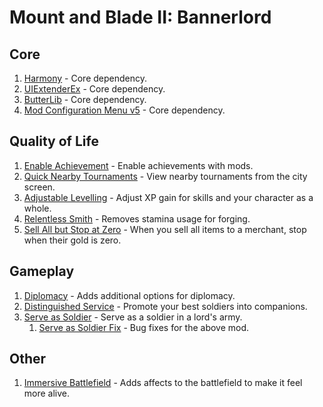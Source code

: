 # Mount and Blade II: Bannerlord

## Core

1. [Harmony](https://steamcommunity.com/sharedfiles/filedetails/?id=2859188632) - Core dependency.
2. [UIExtenderEx](https://steamcommunity.com/sharedfiles/filedetails/?id=2859222409) - Core dependency.
3. [ButterLib](https://steamcommunity.com/sharedfiles/filedetails/?id=2859232415) - Core dependency.
4. [Mod Configuration Menu v5](https://steamcommunity.com/sharedfiles/filedetails/?id=2859238197) - Core dependency.

## Quality of Life

1. [Enable Achievement](https://steamcommunity.com/sharedfiles/filedetails/?id=2880190747) - Enable achievements with mods.
2. [Quick Nearby Tournaments](https://steamcommunity.com/sharedfiles/filedetails/?id=2910268800) - View nearby tournaments from the city screen.
3. [Adjustable Levelling](https://steamcommunity.com/sharedfiles/filedetails/?id=2896410558) - Adjust XP gain for skills and your character as a whole.
4. [Relentless Smith](https://steamcommunity.com/sharedfiles/filedetails/?id=2882064139) - Removes stamina usage for forging.
5. [Sell All but Stop at Zero](https://steamcommunity.com/sharedfiles/filedetails/?id=2907309923) - When you sell all items to a merchant, stop when their gold is zero.

## Gameplay

1. [Diplomacy](https://steamcommunity.com/sharedfiles/filedetails/?id=2881380744) - Adds additional options for diplomacy.
2. [Distinguished Service](https://steamcommunity.com/sharedfiles/filedetails/?id=3055496231) - Promote your best soldiers into companions.
3. [Serve as Soldier](https://www.nexusmods.com/mountandblade2bannerlord/mods/3242) - Serve as a soldier in a lord's army.
	1. [Serve as Soldier Fix](https://www.nexusmods.com/mountandblade2bannerlord/mods/5453) - Bug fixes for the above mod.

## Other

1. [Immersive Battlefield](https://www.nexusmods.com/mountandblade2bannerlord/mods/4633) - Adds affects to the battlefield to make it feel more alive.